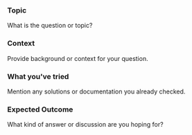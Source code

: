 ### Topic
What is the question or topic?

### Context
Provide background or context for your question.

### What you've tried
Mention any solutions or documentation you already checked.

### Expected Outcome
What kind of answer or discussion are you hoping for?
